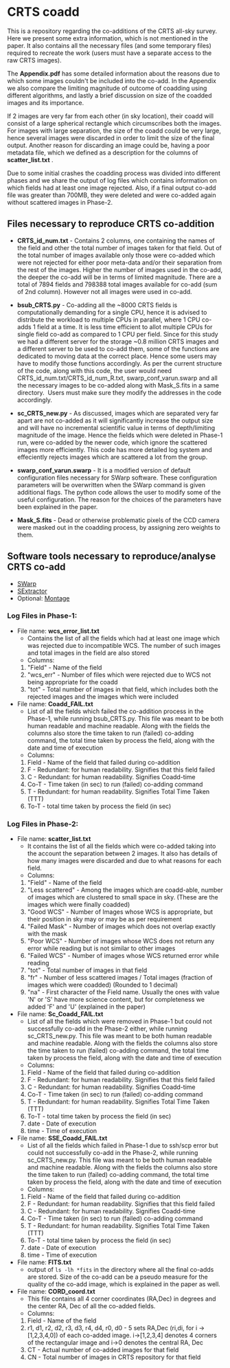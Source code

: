 # CRTS coadd 
This is a repository regarding the co-additions of the CRTS all-sky survey. 
Here we present some extra information, which is not mentioned in the paper. It also contains all the necessary files (and some temporary files) required to recreate the work (users must have a separate access to the raw CRTS images).

The **Appendix.pdf** has some detailed information about the reasons due to which some images couldn't be included into the co-add.
In the Appendix we also compare the limiting magnitude of outcome of coadding using different algorithms, and lastly a brief discussion on size of the coadded images and its importance. 

If 2 images are very far from each other (in sky location), their coadd will consist of a large spherical rectangle which circumscribes both the images. For images with large separation, the size of the coadd could be very large, hence several images were discarded in order to limit the size of the final output. Another reason for discarding an image could be, having a poor metadata file, which we defined as a description for the columns of **scatter_list.txt** .  

Due to some initial crashes the coadding process was divided into different phases and we share the output of log files which contains information on which fields had at least one image rejected. Also, if a final output co-add file was greater than 700MB, they were deleted and were co-added again without scattered images in Phase-2.


## Files necessary to reproduce CRTS co-addition
  * **CRTS_id_num.txt** - Contains 2 columns, one containing the names of the field and other the total number of images taken for that field. Out of the total number of images available only those were co-added which were not rejected for either poor meta-data and/or their separation from the rest of the images. Higher the number of images used in the co-add, the deeper the co-add will be in terms of limited magnitude. There are a total of 7894 fields and 798388 total images available for co-add (sum of 2nd column). However not all images were used in co-add.

  * **bsub_CRTS.py** - Co-adding all the ~8000 CRTS fields is computationally demanding for a single CPU, hence it is advised to distribute the workload to multiple CPUs in parallel, where 1 CPU co-adds 1 field at a time. It is less time efficient to allot multiple CPUs for single field co-add as compared to 1 CPU per field. Since for this study we had a different server for the storage ~0.8 million CRTS images and a different server to be used to co-add them, some of the functions are dedicated to moving data at the correct place. Hence some users may have to modify those functions accordingly. As per the current structure of the code, along with this code, the user would need CRTS_id_num.txt/CRTS_id_num_R.txt, swarp_conf_varun.swarp and all the necessary images to be co-added along with Mask_S.fits in a same directory.  Users must make sure they modify the addresses in the code accordingly. 

  * **sc_CRTS_new.py** - As discussed, images which are separated very far apart are not co-added as it will significantly increase the output size and will have no incremental scientific value in terms of depth/limiting magnitude of the image. Hence the fields which were deleted in Phase-1 run, were co-added by the newer code, which ignore the scattered images more efficiently. This code has more detailed log system and effeciently rejects images which are scattered a lot from the group.

  * **swarp_conf_varun.swarp** - It is a modified version of default configuration files necessary for SWarp software. These configuration parameters will be overwritten when the SWarp command is given additional flags. The python code allows the user to modify some of the useful configuration. The reason for the choices of the parameters have been explained in the paper.

  * **Mask_S.fits** - Dead or otherwise problematic pixels of the CCD camera were masked out in the coadding process, by assigning zero weights to them. 
  
## Software tools necessary to reproduce/analyse CRTS co-add
  * [SWarp](https://github.com/astromatic/swarp)
  * [SExtractor](https://www.astromatic.net/software/sextractor)
  * Optional: [Montage](http://montage.ipac.caltech.edu/docs/index.html)
  
### Log Files in Phase-1:
  * File name: **wcs_error_list.txt**
    * Contains the list of all the fields which had at least one image which was rejected due to incompatible WCS. The number of such images and total images in the field are also stored
    * Columns:
    1. "Field" - Name of the field
    2. "wcs_err" - Number of files which were rejected due to WCS not being appropriate for the coadd
    3. "tot" - Total number of images in that field, which includes both the rejected images and the images which were included
  
  * File name: **Coadd_FAIL.txt**
    * List of all the fields which failed the co-addition process in the Phase-1, while running bsub_CRTS.py. This file was meant to be both human readable and machine readable. Along with the fields the columns also store the time taken to run (failed) co-adding command, the total time taken by process the field, along with the date and time of execution
    * Columns:
    1. Field - Name of the field that failed during co-addition
    2. F - Redundant: for human readability. Signifies that this field failed
    3. C - Redundant: for human readability. Signifies Coadd-time
    4. Co-T - Time taken (in sec) to run (failed) co-adding command
    5. T - Redundant: for human readability. Signifies Total Time Taken (TTT)
    6. To-T - total time taken by process the field (in sec)


### Log Files in Phase-2: 
  * File name: **scatter_list.txt**
    * It contains the list of all the fields which were co-added taking into the account the separation between 2 images. It also has details of how many images were discarded and due to what reasons for each field.
    * Columns: 
     1. "Field" - Name of the field
     2. "Less scattered" - Among the images which are coadd-able, number of images which are clustered to small space in sky. (These are the images which were finally coadded)
     3. "Good WCS" - Number of Images whose WCS is appropriate, but their position in sky may or may be as per requirement
     4. "Failed Mask" - Number of images which does not overlap exactly with the mask
     5. "Poor WCS" - Number of images whose WCS does not return any error while reading but is not similar to other images
     6. "Failed WCS" - Number of images whose WCS returned error while reading 
     7. "tot" - Total number of images in that field
     8. "fr" - Number of less scattered images / Total images (fraction of images which were coadded) (Rounded to 1 decimal)
     9. "na" - First character of the Field name. Usually the ones with value 'N' or 'S' have more science content, but for completeness we added 'F' and 'U' (explained in the paper)
  * File name: **Sc_Coadd_FAIL.txt**
    * List of all the fields which were removed in Phase-1 but could not successfully co-add in the Phase-2 either, while running sc_CRTS_new.py. This file was meant to be both human readable and machine readable. Along with the fields the columns also store the time taken to run (failed) co-adding command, the total time taken by process the field, along with the date and time of execution
    * Columns:
    1. Field - Name of the field that failed during co-addition
    2. F - Redundant: for human readability. Signifies that this field failed
    3. C - Redundant: for human readability. Signifies Coadd-time
    4. Co-T - Time taken (in sec) to run (failed) co-adding command
    5. T - Redundant: for human readability. Signifies Total Time Taken (TTT)
    6. To-T - total time taken by process the field (in sec)
    7. date - Date of execution
    8. time - Time of execution
  * File name: **SSE_Coadd_FAIL.txt**
    * List of all the fields which failed in Phase-1 due to ssh/scp error but could not successfully co-add in the Phase-2, while running sc_CRTS_new.py. This file was meant to be both human readable and machine readable. Along with the fields the columns also store the time taken to run (failed) co-adding command, the total time taken by process the field, along with the date and time of execution
    * Columns:
    1. Field - Name of the field that failed during co-addition
    2. F - Redundant: for human readability. Signifies that this field failed
    3. C - Redundant: for human readability. Signifies Coadd-time
    4. Co-T - Time taken (in sec) to run (failed) co-adding command
    5. T - Redundant: for human readability. Signifies Total Time Taken (TTT)
    6. To-T - total time taken by process the field (in sec)
    7. date - Date of execution
    8. time - Time of execution
  * File name: **FITS.txt**
    * output of `ls -lh *fits` in the directory where all the final co-adds are stored. Size of the co-add can be a pseudo measure for the quality of the co-add image, which is explained in the paper as well. 
  * File name: **CORD_coord.txt**
    * This file contains all 4 corner coordinates (RA,Dec) in degrees and the center RA, Dec of all the co-added fields. 
    * Columns:
    1. Field - Name of the field
    2. r1, d1, r2, d2, r3, d3, r4, d4, r0, d0 - 5 sets RA,Dec (ri,di, for i ->[1,2,3,4,0]) of each co-added image. i->[1,2,3,4] denotes 4 corners of the rectangular image and i->0 denotes the central RA, Dec
    3. CT - Actual number of co-added images for that field
    4. CN - Total number of images in CRTS repository for that field 
    
